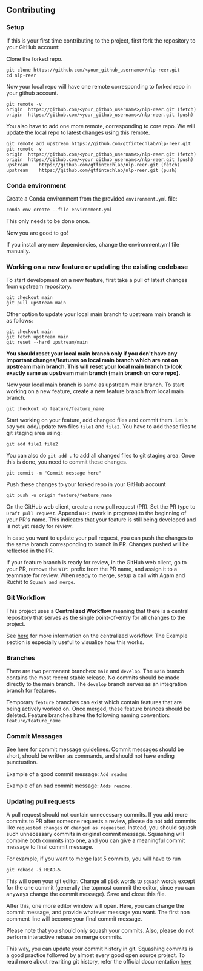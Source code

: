 ## Contributing

### Setup
If this is your first time contributing to the project, first fork the repository to your GitHub account:

Clone the forked repo. 
```
git clone https://github.com/<your_github_username>/nlp-reer.git
cd nlp-reer
```

Now your local repo will have one remote corresponding to forked repo in your github account.
```
git remote -v
origin	https://github.com/<your_github_username>/nlp-reer.git (fetch)
origin	https://github.com/<your_github_username>/nlp-reer.git (push)
```
You also have to add one more remote, corresponding to core repo. We will update the local repo to latest changes using this remote. 
```
git remote add upstream https://github.com/gtfintechlab/nlp-reer.git
git remote -v
origin	https://github.com/<your_github_username>/nlp-reer.git (fetch)
origin	https://github.com/<your_github_username>/nlp-reer.git (push)
upstream	https://github.com/gtfintechlab/nlp-reer.git (fetch)
upstream	https://github.com/gtfintechlab/nlp-reer.git (push)
```

### Conda environment

Create a Conda environment from the provided `environment.yml` file:

`conda env create --file environment.yml`

This only needs to be done once.

Now you are good to go!

If you install any new dependencies, change the environment.yml file manually. 

### Working on a new feature or updating the existing codebase

To start development on a new feature, first take a pull of latest changes from upstream repository.
```
git checkout main
git pull upstream main
```
Other option to update your local main branch to upstream main branch is as follows: 
```
git checkout main
git fetch upstream main
git reset --hard upstream/main
```
**You should reset your local main branch only if you don't have any important changes/features on local main branch which are not on upstream main branch. This will reset your local main branch to look exactly same as upstream main branch (main branch on core repo).**

Now your local main branch is same as upstream main branch. To start working on a new feature, create a new feature branch from local main branch.
```
git checkout -b feature/feature_name
```

Start working on your feature, add changed files and commit them. Let's say you add/update two files `file1` and `file2`. You have to add these files to git staging area using: 
```
git add file1 file2
```

You can also do `git add .` to add all changed files to git staging area. Once this is done, you need to commit these changes.
```
git commit -m "Commit message here"
```

Push these changes to your forked repo in your GitHub account
```
git push -u origin feature/feature_name
```
On the GitHub web client, create a new pull request (PR). Set the PR type to `Draft pull request`. Append `WIP:` (work in progress) to the beginning of your PR's name. This indicates that your feature is still being developed and is not yet ready for review.

In case you want to update your pull request, you can push the changes to the same branch corresponding to branch in PR. Changes pushed will be reflected in the PR.

If your feature branch is ready for review, in the GitHub web client, go to your PR, remove the `WIP:` prefix from the PR name, and assign it to a teammate for review. When ready to merge, setup a call with Agam and Ruchit to `Squash and merge`.

### Git Workflow

This project uses a **Centralized Workflow** meaning that there is a central repository that serves as the single point-of-entry for all changes to the project.

See [here](https://www.atlassian.com/git/tutorials/comparing-workflows) for more information on the centralized workflow. The Example section is especially useful to visualize how this works.


### Branches

There are two permanent branches: `main` and `develop`. The `main` branch contains the most recent stable release. No commits should be made directly to the main branch. The `develop` branch serves as an integration branch for features.

Temporary `feature` branches can exist which contain features that are being actively worked on. Once merged, these feature brances should be deleted. Feature branches have the following naming convention: `feature/feature_name`

### Commit Messages

See [here](https://tbaggery.com/2008/04/19/a-note-about-git-commit-messages.html) for commit message guidelines. Commit messages should be short, should be written as commands, and should not have ending punctuation.

Example of a good commit message: `Add readme`

Example of an bad commit message: `Adds readme.`

### Updating pull requests

A pull request should not contain unnecessary commits. If you add more commits to PR after someone requests a review, please do not 
add commits like `requested changes` or `changed as requested`. Instead, you should squash such unnecessary commits in original 
commit message. Squashing will combine both commits into one, and you can give a meaningful commit message to final commit message. 

For example, if you want to merge last 5 commits, you will have to run
```shell
git rebase -i HEAD~5
```

This will open your git editor. Change all `pick` words to `squash` words except for the one commit (generally the topmost commit the editor, since you can anyways change the 
commit message). Save and close this file. 

After this, one more editor window will open. Here, you can change the commit message, and provide whatever message you want. The first
non comment line will become your final commit message. 

Please note that you should only squash your commits. Also, 
please do not perform interactive rebase on merge commits.

This way, you can update your commit history in git. Squashing commits is a good practice followed by almost every good open source 
project. To read more about rewriting git history, refer the official documentation [here](https://git-scm.com/book/en/v2/Git-Tools-Rewriting-History)
